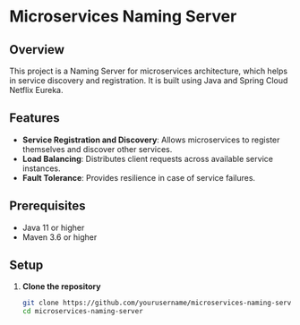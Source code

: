 # Microservices Naming Server

## Overview

This project is a Naming Server for microservices architecture, which helps in service discovery and registration. It is built using Java and Spring Cloud Netflix Eureka.

## Features

- **Service Registration and Discovery**: Allows microservices to register themselves and discover other services.
- **Load Balancing**: Distributes client requests across available service instances.
- **Fault Tolerance**: Provides resilience in case of service failures.

## Prerequisites

- Java 11 or higher
- Maven 3.6 or higher

## Setup

1. **Clone the repository**

   ```bash
   git clone https://github.com/yourusername/microservices-naming-server.git
   cd microservices-naming-server
